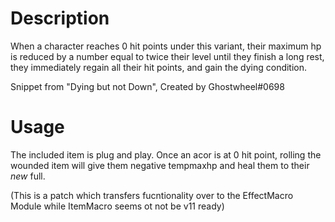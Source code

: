 
# Description

When a character reaches 0 hit points under this variant, their maximum hp is reduced by a number equal to twice their level until they finish a long rest, they immediately regain all their hit points, and gain the dying condition.

Snippet from "Dying but not Down", Created by Ghostwheel#0698

# Usage

The included item is plug and play. Once an acor is at 0 hit point, rolling the wounded item will give them negative tempmaxhp and heal them to their *new* full.

(This is a patch which transfers fucntionality over to the EffectMacro Module while ItemMacro seems ot not be v11 ready)
